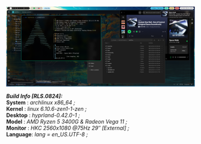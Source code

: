 ![preview.png](preview.png)

***Build Info [RLS.0824]:***    
**System**  :  *archlinux x86_64                   ;*   
**Kernel**  :  *linux 6.10.6-zen1-1-zen            ;*   
**Desktop** :  *hyprland-0.42.0-1                  ;*   
**Model**   :  *AMD Ryzen 5 3400G & Radeon Vega 11 ;*   
**Monitor** :  *HKC 2560x1080 @75Hz 29″ [External] ;*   
**Language**:  *lang = en_US.UTF-8                 ;*   
